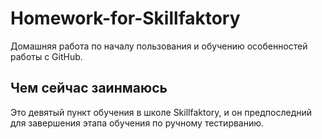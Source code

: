 # Homework-for-Skillfaktory
Домашняя работа по началу пользования и обучению особенностей работы с GitHub.
## Чем сейчас заинмаюсь
Это девятый пункт обучения в школе Skillfaktory, и он предпоследний для завершения этапа обучения по ручному тестирванию.
